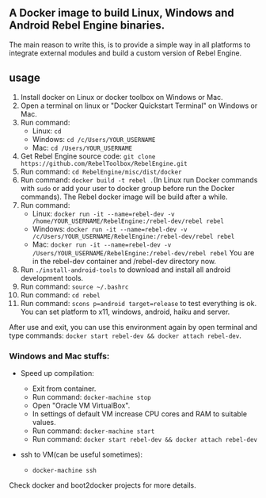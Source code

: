 ## A Docker image to build Linux, Windows and Android Rebel Engine binaries.

The main reason to write this, is to provide a simple way in all platforms to integrate external modules and build a custom version of Rebel Engine.

## usage
1. Install docker on Linux or docker toolbox on Windows or Mac.
2. Open a terminal on linux or "Docker Quickstart Terminal" on Windows or Mac.
3. Run command:
	- Linux: `cd`
	- Windows: `cd /c/Users/YOUR_USERNAME`
	- Mac: `cd /Users/YOUR_USERNAME`
4. Get Rebel Engine source code: `git clone https://github.com/RebelToolbox/RebelEngine.git`
5. Run command: `cd RebelEngine/misc/dist/docker`
6. Run command: `docker build -t rebel .`(In Linux run Docker commands with `sudo` or add your user to docker group before run the Docker commands). The Rebel docker image will be build after a while.
7. Run command:
	- Linux: `docker run -it --name=rebel-dev -v /home/YOUR_USERNAME/RebelEngine:/rebel-dev/rebel rebel`
	- Windows: `docker run -it --name=rebel-dev -v /c/Users/YOUR_USERNAME/RebelEngine:/rebel-dev/rebel rebel`
	- Mac: `docker run -it --name=rebel-dev -v /Users/YOUR_USERNAME/RebelEngine:/rebel-dev/rebel rebel`
	You are in the rebel-dev container and /rebel-dev directory now.
8. Run `./install-android-tools` to download and install all android development tools.
9. Run command: `source ~/.bashrc`
10. Run command: `cd rebel`
11. Run command: `scons p=android target=release` to test everything is ok. You can set platform to x11, windows, android, haiku and server.

After use and exit, you can use this environment again by open terminal and type commands: `docker start rebel-dev && docker attach rebel-dev`.

### Windows and Mac stuffs:

- Speed up compilation:
	- Exit from container.
	- Run command: `docker-machine stop`
	- Open "Oracle VM VirtualBox".
	- In settings of default VM increase CPU cores and RAM to suitable values.
	- Run command: `docker-machine start`
	- Run command: `docker start rebel-dev && docker attach rebel-dev`

- ssh to VM(can be useful sometimes):
	- `docker-machine ssh`

Check docker and boot2docker projects for more details.
